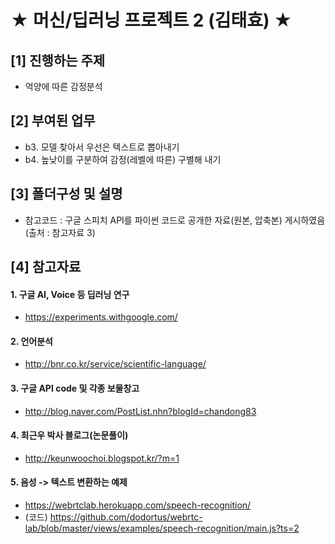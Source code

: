 ★ 머신/딥러닝 프로젝트 2 (김태효) ★
===================
## [1] 진행하는 주제
 - 억양에 따른 감정분석

## [2] 부여된 업무
 - b3. 모델 찾아서 우선은 텍스트로 뽑아내기
 - b4. 높낮이를 구분하여 감정(레벨에 따른) 구별해 내기

## [3] 폴더구성 및 설명

 - 참고코드 : 구글 스피치 API를 파이썬 코드로 공개한 자료(원본, 압축본) 게시하였음 (출처 : 참고자료 3)

## [4] 참고자료

#### 1. 구글 AI, Voice 등 딥러닝 연구
 - https://experiments.withgoogle.com/

#### 2. 언어분석
 - http://bnr.co.kr/service/scientific-language/

#### 3. 구글 API code 및 각종 보물창고
 - http://blog.naver.com/PostList.nhn?blogId=chandong83

#### 4. 최근우 박사 블로그(논문풀이)
 - http://keunwoochoi.blogspot.kr/?m=1

#### 5. 음성 -> 텍스트 변환하는 예제
 - https://webrtclab.herokuapp.com/speech-recognition/
 - (코드) https://github.com/dodortus/webrtc-lab/blob/master/views/examples/speech-recognition/main.js?ts=2
